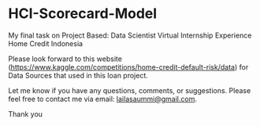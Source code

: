 # HCI-Scorecard-Model
My final task on Project Based: Data Scientist Virtual Internship Experience Home Credit Indonesia

Please look forward to this website (https://www.kaggle.com/competitions/home-credit-default-risk/data) for Data Sources that used in this loan project.

Let me know if you have any questions, comments, or suggestions. Please feel free to contact me via email: lailasaummi@gmail.com.

Thank you
